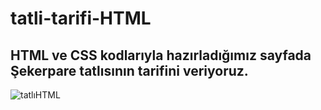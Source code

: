 # tatli-tarifi-HTML

## HTML ve CSS kodlarıyla hazırladığımız sayfada Şekerpare tatlısının tarifini veriyoruz.

![tatlıHTML](https://user-images.githubusercontent.com/110449954/184084086-246fddcd-e309-4df3-b04e-0d4f2408aabd.jpg)
